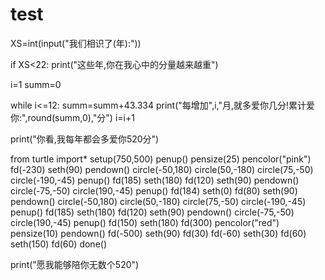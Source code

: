 # test


XS=int(input("我们相识了(年):"))

if XS<22:
  print("这些年,你在我心中的分量越来越重")


i=1
summ=0

while i<=12:
    summ=summ+43.334
    print("每增加",i,"月,就多爱你几分!累计爱你:",round(summ,0),"分")
    i=i+1
  
print("你看,我每年都会多爱你520分")

from turtle import*
setup(750,500)
penup()
pensize(25)
pencolor("pink")
fd(-230)
seth(90)
pendown()
circle(-50,180)
circle(50,-180)
circle(75,-50)
circle(-190,-45)
penup()
fd(185)
seth(180)
fd(120)
seth(90)
pendown()
circle(-75,-50)
circle(190,-45)
penup()
fd(184)
seth(0)
fd(80)
seth(90)
pendown()
circle(-50,180)
circle(50,-180)
circle(75,-50)
circle(-190,-45)
penup()
fd(185)
seth(180)
fd(120)
seth(90)
pendown()
circle(-75,-50)
circle(190,-45)
penup()
fd(150)
seth(180)
fd(300)
pencolor("red")
pensize(10)
pendown()
fd(-500)
seth(90)
fd(30)
fd(-60)
seth(30)
fd(60)
seth(150)
fd(60)
done()

print("愿我能够陪你无数个520")

